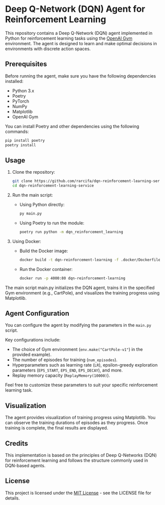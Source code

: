 # Deep Q-Network (DQN) Agent for Reinforcement Learning

This repository contains a Deep Q-Network (DQN) agent implemented in Python for reinforcement learning tasks using the [OpenAI Gym](https://github.com/openai/gym) environment. The agent is designed to learn and make optimal decisions in environments with discrete action spaces.

## Prerequisites

Before running the agent, make sure you have the following dependencies installed:

- Python 3.x
- Poetry
- PyTorch
- NumPy
- Matplotlib
- OpenAI Gym

You can install Poetry and other dependencies using the following commands:

```bash
pip install poetry
poetry install
```

## Usage

1. Clone the repository:

   ```bash
   git clone https://github.com/rarcifa/dqn-reinforcement-learning-service
   cd dqn-reinforcement-learning-service
   ```

2. Run the main script:

   - Using Python directly:

     ```bash
     py main.py
     ```

   - Using Poetry to run the module:

     ```bash
     poetry run python -m dqn_reinforcement_learning
     ```

3. Using Docker:

   - Build the Docker image:

     ```bash
     docker build -t dqn-reinforcement-learning -f .docker/Dockerfile .
     ```

   - Run the Docker container:

     ```bash
     docker run -p 4000:80 dqn-reinforcement-learning
     ```

The main script main.py initializes the DQN agent, trains it in the specified Gym environment (e.g., CartPole), and visualizes the training progress using Matplotlib.

## Agent Configuration

You can configure the agent by modifying the parameters in the `main.py` script.

Key configurations include:

- The choice of Gym environment (`env.make("CartPole-v1"`) in the provided example).
- The number of episodes for training (`num_episodes`).
- Hyperparameters such as learning rate (`LR`), epsilon-greedy exploration parameters (`EPS_START`, `EPS_END`, `EPS_DECAY`), and more.
- Replay memory capacity (`ReplayMemory(10000)`).

Feel free to customize these parameters to suit your specific reinforcement learning task.

## Visualization

The agent provides visualization of training progress using Matplotlib. You can observe the training durations of episodes as they progress. Once training is complete, the final results are displayed.

## Credits

This implementation is based on the principles of Deep Q-Networks (DQN) for reinforcement learning and follows the structure commonly used in DQN-based agents.

## License

This project is licensed under the [MIT License](https://opensource.org/license/mit/) - see the LICENSE file for details.
